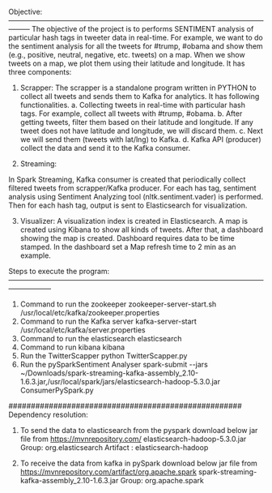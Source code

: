 Objective:
———————————————————————————————————————
The objective of the project is to performs SENTIMENT analysis of particular hash tags in tweeter data in real-time. 
For example, we want to do the sentiment analysis for all the tweets for #trump, #obama and show them 
(e.g., positive, neutral, negative, etc. tweets) on a map. When we show tweets on a map, we plot them using their latitude and longitude. 
It has three components:

1. Scrapper: The scrapper is a standalone program written in PYTHON to collect all tweets and sends them to Kafka for analytics.
   It has following functionalities.
	a. Collecting tweets in real-time with particular hash tags. For example, collect all tweets with #trump, #obama.
	b. After getting tweets, filter them based on their latitude and longitude. If any tweet does not have latitude and longitude, we will discard them.
	c. Next we will send them (tweets with lat/lng) to Kafka.
	d. Kafka API (producer) collect the data and send it to the Kafka consumer.

2. Streaming: 

In Spark Streaming, Kafka consumer is created that periodically collect filtered tweets from scrapper/Kafka producer. 
For each has tag, sentiment analysis using Sentiment Analyzing tool (nltk.sentiment.vader) is performed. 
Then for each hash tag, output is sent to Elasticsearch for visualization.

3. Visualizer:
A visualization index is created in Elasticsearch. A map is created using Kibana to show all kinds of tweets. After that, a dashboard showing the map is created. 
Dashboard requires data to be time stamped. In the dashboard set a Map refresh time to 2 min as an example.

Steps to execute the program:
——————————————————————————————————————————

1. Command to run the zookeeper
	zookeeper-server-start.sh /usr/local/etc/kafka/zookeeper.properties
2. Command to run the Kafka server
	kafka-server-start /usr/local/etc/kafka/server.properties
3. Command to run the elasticsearch
	elasticsearch
4. Command to run kibana
	kibana
5. Run the TwitterScapper
	python TwitterScapper.py
6. Run the pySparkSentiment Analyser
	spark-submit --jars ~/Downloads/spark-streaming-kafka-assembly_2.10-1.6.3.jar,/usr/local/spark/jars/elasticsearch-hadoop-5.3.0.jar ConsumerPySpark.py

####################################################
Dependency resolution:
1. To send the data to elasticsearch from the pyspark download below jar file from https://mvnrepository.com/
	elasticsearch-hadoop-5.3.0.jar
	Group: org.elasticsearch
	Artifact : elasticsearch-hadoop

2. To receive the data from kafka in pySpark download below jar file from https://mvnrepository.com/artifact/org.apache.spark
	spark-streaming-kafka-assembly_2.10-1.6.3.jar
	Group: org.apache.spark
